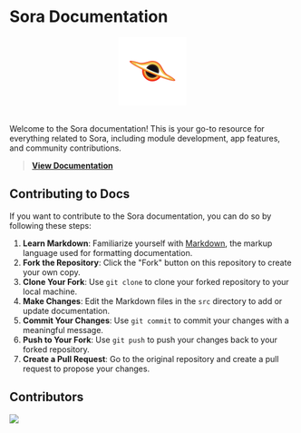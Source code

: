 # Sora Documentation


<div style="text-align: center; margin-bottom: 20px;">
  <img src="./src/assets/sora-logo.png" alt="Sora Logo" style="max-height: 120px; width: auto; margin-bottom: 10px;">
</div>


Welcome to the Sora documentation! This is your go-to resource for everything related to Sora, including module development, app features, and community contributions.

> **[View Documentation](https://sora.jm26.net/docs/)**

## Contributing to Docs

If you want to contribute to the Sora documentation, you can do so by following these steps:
1. **Learn Markdown**: Familiarize yourself with [Markdown](https://commonmark.org/help/tutorial/index.html), the markup language used for formatting documentation.
2. **Fork the Repository**: Click the "Fork" button on this repository to create your own copy.
3. **Clone Your Fork**: Use `git clone` to clone your forked repository to your local machine.
4. **Make Changes**: Edit the Markdown files in the `src` directory to add or update documentation.
5. **Commit Your Changes**: Use `git commit` to commit your changes with a meaningful message.
6. **Push to Your Fork**: Use `git push` to push your changes back to your forked repository.
7. **Create a Pull Request**: Go to the original repository and create a pull request to propose your changes.

## Contributors

<a href="https://github.com/JMcrafter26/docs/graphs/contributors">
  <img src="https://contrib.rocks/image?repo=JMcrafter26/docs" />
</a>

